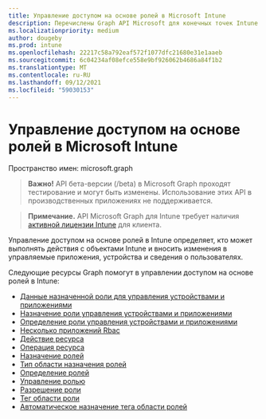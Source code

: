 ```yaml
---
title: Управление доступом на основе ролей в Microsoft Intune
description: Перечислены Graph API Microsoft для конечных точек Intune (REST), которые определяют и управляют управлением управлением доступом на основе ролей (RBAC) для организации-клиента.
ms.localizationpriority: medium
author: dougeby
ms.prod: intune
ms.openlocfilehash: 22217c58a792eaf572f1077dfc21680e31e1aaeb
ms.sourcegitcommit: 6c04234af08efce558e9bf926062b4686a84f1b2
ms.translationtype: MT
ms.contentlocale: ru-RU
ms.lasthandoff: 09/12/2021
ms.locfileid: "59030153"
---
```

# <a name="role-based-access-control-in-microsoft-intune"></a>Управление доступом на основе ролей в Microsoft Intune

Пространство имен: microsoft.graph

> **Важно!** API бета-версии (/beta) в Microsoft Graph проходят тестирование и могут быть изменены. Использование этих API в производственных приложениях не поддерживается.

> **Примечание.** API Microsoft Graph для Intune требует наличия [активной лицензии Intune](https://go.microsoft.com/fwlink/?linkid=839381) для клиента.

Управление доступом на основе ролей в Intune определяет, кто может выполнять действия с объектами Intune и вносить изменения в управляемые приложения, устройства и сведения о пользователях.   

Следующие ресурсы Graph помогут в управлении доступом на основе ролей в Intune:

- [Данные назначенной роли для управления устройствами и приложениями](intune-rbac-deviceandappmanagementassignedroledetails.md)
- [Назначение роли управления устройствами и приложениями](intune-rbac-deviceandappmanagementroleassignment.md)
- [Определение роли управления устройствами и приложениями](intune-rbac-deviceandappmanagementroledefinition.md)
- [Несколько приложений Rbac](intune-rbac-rbacapplicationmultiple.md)
- [Действие ресурса](intune-rbac-resourceaction.md)
- [Операция ресурса](intune-rbac-resourceoperation.md)
- [Назначение ролей](intune-rbac-roleassignment.md)
- [Тип области назначения ролей](intune-rbac-roleassignmentscopetype.md)
- [Определение ролей](intune-rbac-roledefinition.md)
- [Управление ролью](intune-rbac-rolemanagement.md)
- [Разрешение роли](intune-rbac-rolepermission.md)
- [Тег области роли](intune-rbac-rolescopetag.md)
- [Автоматическое назначение тега области ролей](intune-rbac-rolescopetagautoassignment.md)
